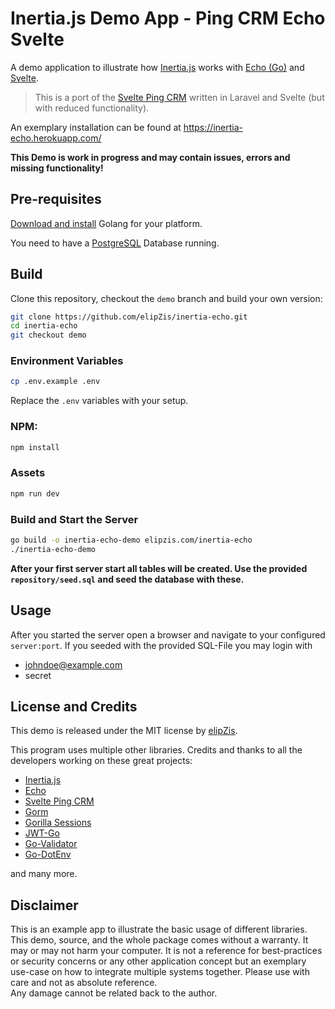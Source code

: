 # Inertia.js Demo App - Ping CRM Echo Svelte  
A demo application to illustrate how [Inertia.js][2] works with [Echo (Go)][3] and [Svelte][6].

> This is a port of the [Svelte Ping CRM][5] written in Laravel and Svelte (but with reduced functionality).

An exemplary installation can be found at https://inertia-echo.herokuapp.com/

**This Demo is work in progress and may contain issues, errors and missing functionality!**

## Pre-requisites
[Download and install][7] Golang for your platform.

You need to have a [PostgreSQL][8] Database running.

## Build
Clone this repository, checkout the `demo` branch and build your own version:

```sh
git clone https://github.com/elipZis/inertia-echo.git
cd inertia-echo
git checkout demo
```

### Environment Variables
```sh
cp .env.example .env
```

Replace the `.env` variables with your setup.

### NPM:
```sh
npm install
```

### Assets
```sh
npm run dev
```

### Build and Start the Server
```sh
go build -o inertia-echo-demo elipzis.com/inertia-echo
./inertia-echo-demo
```

**After your first server start all tables will be created. Use the provided `repository/seed.sql` and seed the database with these.** 

## Usage
After you started the server open a browser and navigate to your configured `server:port`. 
If you seeded with the provided SQL-File you may login with
* johndoe@example.com
* secret

## License and Credits
This demo is released under the MIT license by [elipZis][1].

This program uses multiple other libraries. Credits and thanks to all the developers working on these great projects:
* [Inertia.js][2]
* [Echo][3]
* [Svelte Ping CRM][5]
* [Gorm][9]
* [Gorilla Sessions][10]
* [JWT-Go][11]
* [Go-Validator][12]
* [Go-DotEnv][13]

and many more.

## Disclaimer
This is an example app to illustrate the basic usage of different libraries. 
This demo, source, and the whole package comes without a warranty. It may or may not harm your computer. 
It is not a reference for best-practices or security concerns or any other application concept but an exemplary use-case on how to integrate multiple systems together.
Please use with care and not as absolute reference.  
Any damage cannot be related back to the author. 

  [1]: https://elipZis.com
  [2]: https://inertiajs.com/
  [3]: https://echo.labstack.com/
  [4]: https://github.com/inertiajs/inertia-laravel
  [5]: https://github.com/zgabievi/pingcrm-svelte
  [6]: https://svelte.dev/
  [7]: https://golang.org/dl/
  [8]: https://www.postgresql.org/download/
  [9]: https://github.com/go-gorm/gorm/
  [10]: https://github.com/gorilla/sessions
  [11]: https://github.com/dgrijalva/jwt-go
  [12]: https://github.com/go-playground/validator
  [13]: https://github.com/joho/godotenv
